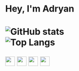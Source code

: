 <h1>Hey, I'm Adryan<h1>

![GitHub stats](https://github-readme-stats.vercel.app/api?username=adryanrosa&count_private=true&hide=stars,issues&show_icons=true&theme=dracula)
</br>
![Top Langs](https://github-readme-stats.vercel.app/api/top-langs/?username=adryanrosa&theme=dracula)

<div>
  <img width="30" height="30" src="https://cdn.jsdelivr.net/gh/devicons/devicon/icons/nextjs/nextjs-original.svg" />
  <img width="30" height="30" src="https://cdn.jsdelivr.net/gh/devicons/devicon/icons/react/react-original.svg" />
  <img width="30" height="30" src="https://cdn.jsdelivr.net/gh/devicons/devicon/icons/sass/sass-original.svg" />
  <img width="30" height="30" src="https://cdn.jsdelivr.net/gh/devicons/devicon/icons/redux/redux-original.svg" />
 </div>
